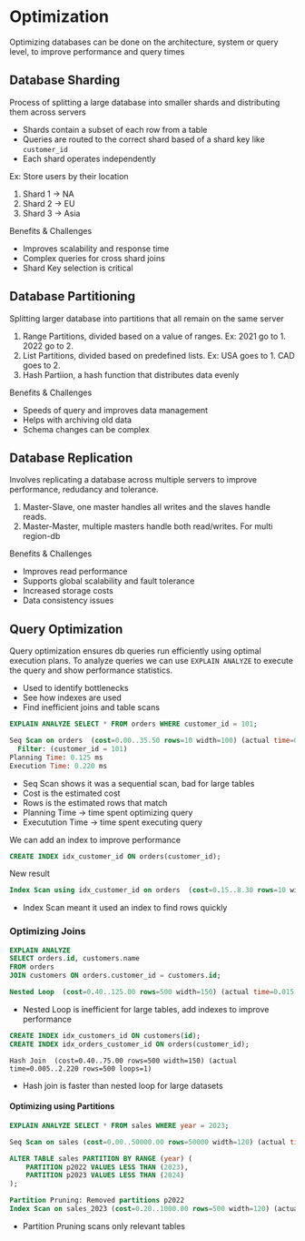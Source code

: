 # Optimization

Optimizing databases can be done on the architecture, system or query level, to improve performance and query times

## Database Sharding
Process of splitting a large database into smaller shards and distributing them across servers
- Shards contain a subset of each row from a table
- Queries are routed to the correct shard based of a shard key like `customer_id`
- Each shard operates independently

Ex: Store users by their location
1. Shard 1 -> NA
2. Shard 2 -> EU
2. Shard 3 -> Asia

Benefits & Challenges
- Improves scalability and response time
- Complex queries for cross shard joins
- Shard Key selection is critical

## Database Partitioning
Splitting larger database into partitions that all remain on the same server

1. Range Partitions, divided based on a value of ranges. Ex: 2021 go to 1. 2022 go to 2.
2. List Partitions, divided based on predefined lists. Ex: USA goes to 1. CAD goes to 2.
3. Hash Partiion, a hash function that distributes data evenly

Benefits & Challenges
- Speeds of query and improves data management
- Helps with archiving old data
- Schema changes can be complex

## Database Replication
Involves replicating a database across multiple servers to improve performance, redudancy and tolerance.

1. Master-Slave, one master handles all writes and the slaves handle reads.
2. Master-Master, multiple masters handle both read/writes. For multi region-db

Benefits & Challenges
- Improves read performance
- Supports global scalability and fault tolerance
- Increased storage costs
- Data consistency issues


## Query Optimization
Query optimization ensures db queries run efficiently using optimal execution plans. To analyze queries we can use `EXPLAIN ANALYZE` to execute the query and show performance statistics.

- Used to identify bottlenecks
- See how indexes are used
- Find inefficient joins and table scans

```sql
EXPLAIN ANALYZE SELECT * FROM orders WHERE customer_id = 101;
```

```sql
Seq Scan on orders  (cost=0.00..35.50 rows=10 width=100) (actual time=0.012..0.015 rows=10 loops=1)
  Filter: (customer_id = 101)
Planning Time: 0.125 ms
Execution Time: 0.220 ms
```

- Seq Scan shows it was a sequential scan, bad for large tables
- Cost is the estimated cost
- Rows is the estimated rows that match
- Planning Time -> time spent optimizing query
- Executution Time -> time spent executing query

We can add an index to improve performance
```sql
CREATE INDEX idx_customer_id ON orders(customer_id);
```

New result
```sql
Index Scan using idx_customer_id on orders  (cost=0.15..8.30 rows=10 width=100) (actual time=0.001..0.002 rows=10 loops=1)
```
- Index Scan meant it used an index to find rows quickly


### Optimizing Joins

```sql
EXPLAIN ANALYZE 
SELECT orders.id, customers.name 
FROM orders 
JOIN customers ON orders.customer_id = customers.id;

Nested Loop  (cost=0.40..125.00 rows=500 width=150) (actual time=0.015..10.220 rows=500 loops=1)
```
- Nested Loop is inefficient for large tables, add indexes to improve performance

```sql
CREATE INDEX idx_customers_id ON customers(id);
CREATE INDEX idx_orders_customer_id ON orders(customer_id);
```
```
Hash Join  (cost=0.40..75.00 rows=500 width=150) (actual time=0.005..2.220 rows=500 loops=1)
```
- Hash join is faster than nested loop for large datasets

#### Optimizing using Partitions

```sql
EXPLAIN ANALYZE SELECT * FROM sales WHERE year = 2023;

Seq Scan on sales (cost=0.00..50000.00 rows=50000 width=120) (actual time=5.001..20.015 rows=50000 loops=1)
```

```sql
ALTER TABLE sales PARTITION BY RANGE (year) (
    PARTITION p2022 VALUES LESS THAN (2023),
    PARTITION p2023 VALUES LESS THAN (2024)
);
```

```sql
Partition Pruning: Removed partitions p2022
Index Scan on sales_2023 (cost=0.20..1000.00 rows=500 width=120) (actual time=0.005..2.010 rows=500 loops=1)
```
- Partition Pruning scans only relevant tables